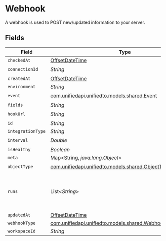 # Webhook

A webhook is used to POST new/updated information to your server.


## Fields

| Field                                                                                                  | Type                                                                                                   | Required                                                                                               | Description                                                                                            |
| ------------------------------------------------------------------------------------------------------ | ------------------------------------------------------------------------------------------------------ | ------------------------------------------------------------------------------------------------------ | ------------------------------------------------------------------------------------------------------ |
| `checkedAt`                                                                                            | [OffsetDateTime](https://docs.oracle.com/javase/8/docs/api/java/time/OffsetDateTime.html)              | :heavy_minus_sign:                                                                                     | N/A                                                                                                    |
| `connectionId`                                                                                         | *String*                                                                                               | :heavy_check_mark:                                                                                     | N/A                                                                                                    |
| `createdAt`                                                                                            | [OffsetDateTime](https://docs.oracle.com/javase/8/docs/api/java/time/OffsetDateTime.html)              | :heavy_minus_sign:                                                                                     | N/A                                                                                                    |
| `environment`                                                                                          | *String*                                                                                               | :heavy_minus_sign:                                                                                     | N/A                                                                                                    |
| `event`                                                                                                | [com.unifiedapi.unifiedto.models.shared.Event](../../models/shared/Event.md)                           | :heavy_check_mark:                                                                                     | N/A                                                                                                    |
| `fields`                                                                                               | *String*                                                                                               | :heavy_minus_sign:                                                                                     | N/A                                                                                                    |
| `hookUrl`                                                                                              | *String*                                                                                               | :heavy_check_mark:                                                                                     | N/A                                                                                                    |
| `id`                                                                                                   | *String*                                                                                               | :heavy_minus_sign:                                                                                     | N/A                                                                                                    |
| `integrationType`                                                                                      | *String*                                                                                               | :heavy_minus_sign:                                                                                     | N/A                                                                                                    |
| `interval`                                                                                             | *Double*                                                                                               | :heavy_check_mark:                                                                                     | N/A                                                                                                    |
| `isHealthy`                                                                                            | *Boolean*                                                                                              | :heavy_minus_sign:                                                                                     | N/A                                                                                                    |
| `meta`                                                                                                 | Map<String, *java.lang.Object*>                                                                        | :heavy_minus_sign:                                                                                     | N/A                                                                                                    |
| `objectType`                                                                                           | [com.unifiedapi.unifiedto.models.shared.ObjectType](../../models/shared/ObjectType.md)                 | :heavy_check_mark:                                                                                     | N/A                                                                                                    |
| `runs`                                                                                                 | List<*String*>                                                                                         | :heavy_minus_sign:                                                                                     | An array of the most revent virtual webhook runs                                                       |
| `updatedAt`                                                                                            | [OffsetDateTime](https://docs.oracle.com/javase/8/docs/api/java/time/OffsetDateTime.html)              | :heavy_minus_sign:                                                                                     | N/A                                                                                                    |
| `webhookType`                                                                                          | [com.unifiedapi.unifiedto.models.shared.WebhookWebhookType](../../models/shared/WebhookWebhookType.md) | :heavy_minus_sign:                                                                                     | N/A                                                                                                    |
| `workspaceId`                                                                                          | *String*                                                                                               | :heavy_minus_sign:                                                                                     | N/A                                                                                                    |